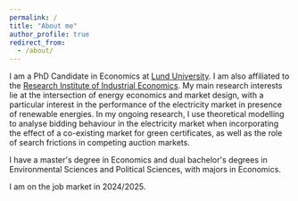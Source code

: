 ```yaml
---
permalink: /
title: "About me"
author_profile: true
redirect_from: 
  - /about/
---
```



I am a PhD Candidate in Economics at <a href="https://portal.research.lu.se/en/persons/kajsa-ganhammar" class="custom-link">Lund University</a>. I am also affiliated to the <a href="https://www.ifn.se/en/researchers/graduate-students/kajsa-ganhammar/" class="custom-link">Research Institute of Industrial Economics</a>. My main research interests lie at the intersection of energy economics and market design, with a particular interest in the performance of the electricity market in presence of renewable energies. In my ongoing research, I use theoretical modelling to analyse bidding behaviour in the electricity market when incorporating the effect of a co-existing market for green certificates, as well as the role of search frictions in competing auction markets.  

I have a master's degree in Economics and dual bachelor's degrees in Environmental Sciences and Political Sciences, with majors in Economics.

I am on the job market in 2024/2025. 




